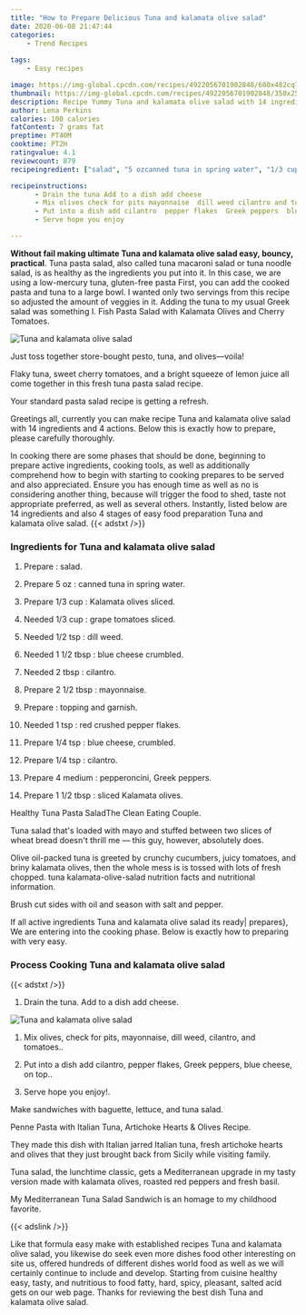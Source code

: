 ```yaml
---
title: "How to Prepare Delicious Tuna and kalamata olive salad"
date: 2020-06-08 21:47:44
categories:
    - Trend Recipes
    
tags:
    - Easy recipes

image: https://img-global.cpcdn.com/recipes/4922056701902848/680x482cq70/tuna-and-kalamata-olive-salad-recipe-main-photo.jpg
thumbnail: https://img-global.cpcdn.com/recipes/4922056701902848/350x250cq70/tuna-and-kalamata-olive-salad-recipe-main-photo.jpg
description: Recipe Yummy Tuna and kalamata olive salad with 14 ingredients and 4 stages of easy cooking.
author: Lena Perkins
calories: 100 calories
fatContent: 7 grams fat
preptime: PT40M
cooktime: PT2H
ratingvalue: 4.1
reviewcount: 879
recipeingredient: ["salad", "5 ozcanned tuna in spring water", "1/3 cupKalamata olives sliced", "1/3 cupgrape tomatoes sliced", "1/2 tspdill weed", "1 1/2 tbspblue cheese crumbled", "2 tbspcilantro", "2 1/2 tbspmayonnaise", "topping and garnish", "1 tspred crushed pepper flakes", "1/4 tspblue cheese  crumbled", "1/4 tspcilantro", "4 mediumpepperoncini Greek peppers", "1 1/2 tbspsliced Kalamata olives"]

recipeinstructions: 
      - Drain the tuna Add to a dish add cheese 
      - Mix olives check for pits mayonnaise  dill weed cilantro and tomatoes 
      - Put into a dish add cilantro  pepper flakes  Greek peppers  blue cheese on top 
      - Serve hope you enjoy

---
```




**Without fail making ultimate Tuna and kalamata olive salad easy, bouncy, practical**. Tuna pasta salad, also called tuna macaroni salad or tuna noodle salad, is as healthy as the ingredients you put into it. In this case, we are using a low-mercury tuna, gluten-free pasta First, you can add the cooked pasta and tuna to a large bowl. I wanted only two servings from this recipe so adjusted the amount of veggies in it. Adding the tuna to my usual Greek salad was something I. Fish Pasta Salad with Kalamata Olives and Cherry Tomatoes.


![Tuna and kalamata olive salad](https://img-global.cpcdn.com/recipes/4922056701902848/680x482cq70/tuna-and-kalamata-olive-salad-recipe-main-photo.jpg "Tuna and kalamata olive salad")



Just toss together store-bought pesto, tuna, and olives—voila!

Flaky tuna, sweet cherry tomatoes, and a bright squeeze of lemon juice all come together in this fresh tuna pasta salad recipe.

Your standard pasta salad recipe is getting a refresh.


Greetings all, currently you can make recipe Tuna and kalamata olive salad with 14 ingredients and 4 actions. Below this is exactly how to prepare, please carefully thoroughly.

In cooking there are some phases that should be done, beginning to prepare active ingredients, cooking tools, as well as additionally comprehend how to begin with starting to cooking prepares to be served and also appreciated. Ensure you has enough time as well as no is considering another thing, because will trigger the food to shed, taste not appropriate preferred, as well as several others. Instantly, listed below are 14 ingredients and also 4 stages of easy food preparation Tuna and kalamata olive salad.
{{< adstxt />}}

### Ingredients for Tuna and kalamata olive salad


1. Prepare  : salad.

1. Prepare 5 oz : canned tuna in spring water.

1. Prepare 1/3 cup : Kalamata olives sliced.

1. Needed 1/3 cup : grape tomatoes sliced.

1. Needed 1/2 tsp : dill weed.

1. Needed 1 1/2 tbsp : blue cheese crumbled.

1. Needed 2 tbsp : cilantro.

1. Prepare 2 1/2 tbsp : mayonnaise.

1. Prepare  : topping and garnish.

1. Needed 1 tsp : red crushed pepper flakes.

1. Prepare 1/4 tsp : blue cheese,  crumbled.

1. Prepare 1/4 tsp : cilantro.

1. Prepare 4 medium : pepperoncini, Greek peppers.

1. Prepare 1 1/2 tbsp : sliced Kalamata olives.


Healthy Tuna Pasta SaladThe Clean Eating Couple.

Tuna salad that&#39;s loaded with mayo and stuffed between two slices of wheat bread doesn&#39;t thrill me — this guy, however, absolutely does.

Olive oil-packed tuna is greeted by crunchy cucumbers, juicy tomatoes, and briny kalamata olives, then the whole mess is is tossed with lots of fresh chopped. tuna kalamata-olive-salad nutrition facts and nutritional information.

Brush cut sides with oil and season with salt and pepper.


If all active ingredients Tuna and kalamata olive salad its ready| prepares}, We are entering into the cooking phase. Below is exactly how to preparing with very easy.

### Process Cooking Tuna and kalamata olive salad

{{< adstxt />}}


1. Drain the tuna. Add to a dish add cheese.



![Tuna and kalamata olive salad](https://img-global.cpcdn.com/steps/6741184051937280/160x128cq70/tuna-and-kalamata-olive-salad-recipe-step-1-photo.jpg" "Tuna and kalamata olive salad")



1. Mix olives, check for pits, mayonnaise,  dill weed, cilantro, and tomatoes..



1. Put into a dish add cilantro,  pepper flakes,  Greek peppers,  blue cheese, on top..



1. Serve hope you enjoy!.




Make sandwiches with baguette, lettuce, and tuna salad.

Penne Pasta with Italian Tuna, Artichoke Hearts &amp; Olives Recipe.

They made this dish with Italian jarred Italian tuna, fresh artichoke hearts and olives that they just brought back from Sicily while visiting family.

Tuna salad, the lunchtime classic, gets a Mediterranean upgrade in my tasty version made with kalamata olives, roasted red peppers and fresh basil.

My Mediterranean Tuna Salad Sandwich is an homage to my childhood favorite.


{{< adslink />}}

Like that formula easy make with established recipes Tuna and kalamata olive salad, you likewise do seek even more dishes food other interesting on site us, offered hundreds of different dishes world food as well as we will certainly continue to include and develop. Starting from cuisine healthy easy, tasty, and nutritious to food fatty, hard, spicy, pleasant, salted acid gets on our web page. Thanks for reviewing the best dish Tuna and kalamata olive salad.
